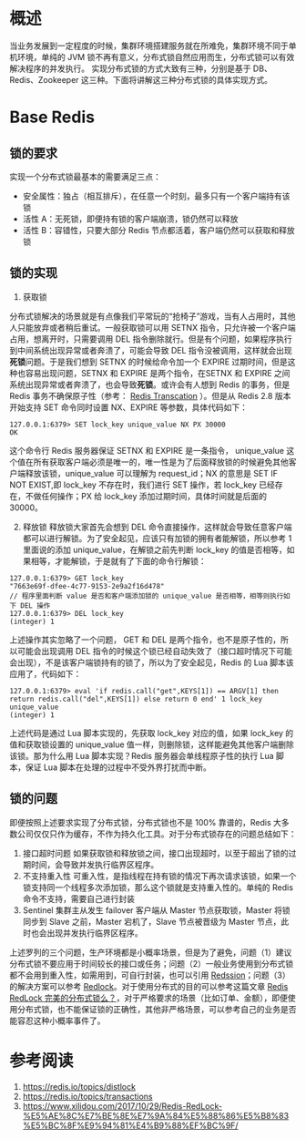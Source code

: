 # 概述
当业务发展到一定程度的时候，集群环境搭建服务就在所难免，集群环境不同于单机环境，单纯的 JVM 锁不再有意义，分布式锁自然应用而生，分布式锁可以有效解决程序的并发执行。
实现分布式锁的方式大致有三种，分别是基于 DB、Redis、Zookeeper 这三种。下面将讲解这三种分布式锁的具体实现方式。
# Base Redis
## 锁的要求
实现一个分布式锁最基本的需要满足三点：
- 安全属性：独占（相互排斥），在任意一个时刻，最多只有一个客户端持有该锁
- 活性 A：无死锁，即便持有锁的客户端崩溃，锁仍然可以释放
- 活性 B：容错性，只要大部分 Redis 节点都活着，客户端仍然可以获取和释放锁

## 锁的实现
1. 获取锁  

分布式锁解决的场景就是有点像我们平常玩的“抢椅子”游戏，当有人占用时，其他人只能放弃或者稍后重试。一般获取锁可以用 SETNX 指令，只允许被一个客户端占用，想离开时，只需要调用 DEL 指令删除就行。但是有个问题，如果程序执行到中间系统出现异常或者奔溃了，可能会导致 DEL 指令没被调用，这样就会出现**死锁**问题。于是我们想到 SETNX 的时候给命令加一个 EXPIRE 过期时间，但是这种也容易出现问题，SETNX 和 EXPIRE 是两个指令，在SETNX 和 EXPIRE 之间系统出现异常或者奔溃了，也会导致**死锁**。或许会有人想到 Redis 的事务，但是 Redis 事务不确保原子性（参考： [Redis Transcation](https://redis.io/topics/transactions) ）。但是从 Redis 2.8 版本开始支持 SET 命令同时设置 NX、EXPIRE 等参数，具体代码如下：
```
127.0.0.1:6379> SET lock_key unique_value NX PX 30000
OK
```
这个命令行 Redis 服务器保证 SETNX 和 EXPIRE 是一条指令， unique_value  这个值在所有获取客户端必须是唯一的，唯一性是为了后面释放锁的时候避免其他客户端释放该锁，unique_value 可以理解为 request_id；NX 的意思是 SET IF NOT EXIST,即 lock_key 不存在时，我们进行 SET 操作，若 lock_key 已经存在，不做任何操作；PX 给 lock_key 添加过期时间，具体时间就是后面的 30000。

2. 释放锁
释放锁大家首先会想到 DEL 命令直接操作，这样就会导致任意客户端都可以进行解锁。为了安全起见，应该只有加锁的拥有者能解锁，所以参考 1 里面说的添加 unique_value，在解锁之前先判断 lock_key 的值是否相等，如果相等，才能解锁，于是就有了下面的命令行解锁：
```
127.0.0.1:6379> GET lock_key
"7663e69f-dfee-4c77-9153-2e9a2f16d478"
// 程序里面判断 value 是否和客户端添加锁的 unique_value 是否相等，相等则执行如下 DEL 操作
127.0.0.1:6379> DEL lock_key
(integer) 1
```
上述操作其实忽略了一个问题， GET 和 DEL 是两个指令，也不是原子性的，所以可能会出现调用 DEL 指令的时候这个锁已经自动失效了（接口超时情况下可能会出现），不是该客户端锁持有的锁了，所以为了安全起见，Redis 的 Lua 脚本该应用了，代码如下：
```
127.0.0.1:6379> eval 'if redis.call("get",KEYS[1]) == ARGV[1] then return redis.call("del",KEYS[1]) else return 0 end' 1 lock_key unique_value
(integer) 1
```
上述代码是通过 Lua 脚本实现的，先获取 lock_key 对应的值，如果 lock_key 的值和获取锁设置的  unique_value 值一样，则删除锁，这样能避免其他客户端删除该锁。那为什么用 Lua 脚本实现？Redis 服务器会单线程原子性的执行 Lua 脚本，保证 Lua 脚本在处理的过程中不受外界打扰而中断。
## 锁的问题
即便按照上述要求实现了分布式锁，分布式锁也不是 100% 靠谱的，Redis 大多数公司仅仅只作为缓存，不作为持久化工具。对于分布式锁存在的问题总结如下：
1. 接口超时问题
如果获取锁和释放锁之间，接口出现超时，以至于超出了锁的过期时间，会导致并发执行临界区程序。
2. 不支持重入性
可重入性，是指线程在持有锁的情况下再次请求该锁，如果一个锁支持同一个线程多次添加锁，那么这个锁就是支持重入性的。单纯的 Redis 命令不支持，需要自己进行封装
3. Sentinel 集群主从发生 failover
客户端从 Master 节点获取锁，Master 将锁同步到 Slave 之前，Master 宕机了，Slave 节点被晋级为 Master 节点，此时也会出现并发执行临界区程序。

上述罗列的三个问题，生产环境都是小概率场景，但是为了避免，问题（1）建议分布式锁不要应用于时间较长的接口或任务；问题（2）一般业务使用到分布式锁都不会用到重入性，如需用到，可自行封装，也可以引用 [Redssion](https://github.com/redisson/redisson)；问题（3）的解决方案可以参考 [Redlock](https://redis.io/topics/distlock)。对于使用分布式的目的可以参考这篇文章 [Redis RedLock 完美的分布式锁么？](https://www.xilidou.com/2017/10/29/Redis-RedLock-%E5%AE%8C%E7%BE%8E%E7%9A%84%E5%88%86%E5%B8%83%E5%BC%8F%E9%94%81%E4%B9%88%EF%BC%9F/)，对于严格要求的场景（比如订单、金额），即便使用分布式锁，也不能保证锁的正确性，其他非严格场景，可以参考自己的业务是否能容忍这种小概率事件了。

# 参考阅读
1. https://redis.io/topics/distlock
2. https://redis.io/topics/transactions
3. https://www.xilidou.com/2017/10/29/Redis-RedLock-%E5%AE%8C%E7%BE%8E%E7%9A%84%E5%88%86%E5%B8%83%E5%BC%8F%E9%94%81%E4%B9%88%EF%BC%9F/

